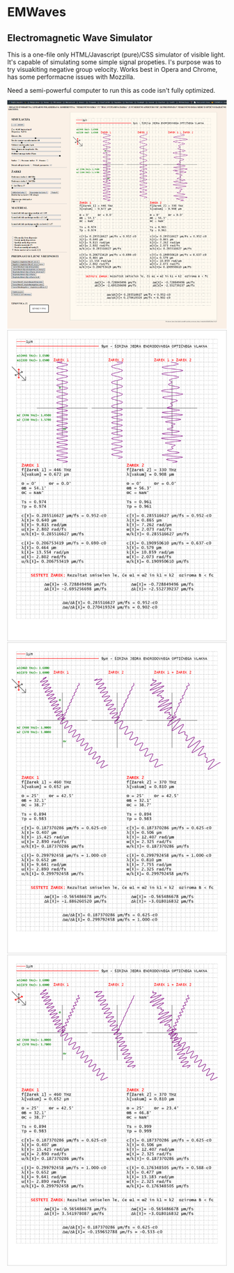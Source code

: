 # EMWaves


## Electromagnetic Wave Simulator

This is a one-file only HTML/Javascript (pure)/CSS simulator of visible light. It's capable of simulating some simple signal propeties.
I's purpose was to try visuakiting negative group velocity. Works best in Opera and Chrome, has some performacne issues with Mozzilla.

Need a semi-powerful computer to run this as code isn't fully optimized.

<img src="screenshots/screenshot2.png" alt="Screenshot2">
<img src="screenshots/screenshot1.png" alt="Screenshot1">
<img src="screenshots/screenshot3.png" alt="Screenshot3">
<img src="screenshots/screenshot4.png" alt="Screenshot4">


